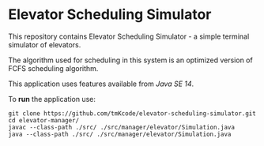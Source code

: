 # Elevator Scheduling Simulator

This repository contains Elevator Scheduling Simulator - a simple terminal simulator of elevators.

The algorithm used for scheduling in this system is an optimized version of FCFS scheduling algorithm.

This application uses features available from _Java SE 14_.

To **run** the application use:
```shell
git clone https://github.com/tmKcode/elevator-scheduling-simulator.git
cd elevator-manager/
javac --class-path ./src/ ./src/manager/elevator/Simulation.java
java --class-path ./src/ ./src/manager/elevator/Simulation.java
```
